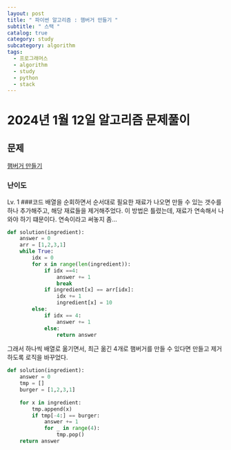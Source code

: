 ```yaml
---
layout: post
title: " 파이썬 알고리즘 : 햄버거 만들기 "
subtitle: " 스택 "
catalog: true
category: study
subcategory: algorithm
tags:
  - 프로그래머스
  - algorithm
  - study
  - python
  - stack
---
```


# 2024년 1월 12일 알고리즘 문제풀이

## 문제
[햄버거 만들기](https://school.programmers.co.kr/learn/courses/30/lessons/133502)
### 난이도
Lv. 1
###코드
배열을 순회하면서 순서대로 필요한 재료가 나오면 만들 수 있는 갯수를 하나 추가해주고, 해당 재료들을 제거해주었다.
이 방법은 틀렸는데, 재료가 연속해서 나와야 하기 떄문이다.
연속이라고 써놓지 좀...

```python
def solution(ingredient):
    answer = 0
    arr = [1,2,3,1]
    while True:
        idx = 0
        for x in range(len(ingredient)):
            if idx ==4:
                answer += 1
                break
            if ingredient[x] == arr[idx]:
                idx += 1
                ingredient[x] = 10
        else:
            if idx == 4:
                answer += 1
            else:
                return answer
```

그래서 하나씩 배열로 옮기면서, 최근 옮긴 4개로 햄버거를 만들 수 있다면 만들고 제거하도록 로직을 바꾸었다.

```python
def solution(ingredient):
    answer = 0
    tmp = []
    burger = [1,2,3,1]
    
    for x in ingredient:
        tmp.append(x)
        if tmp[-4:] == burger:
            answer += 1
            for _ in range(4):
                tmp.pop()
    return answer
```
